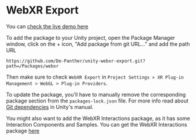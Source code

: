 # WebXR Export

You can [check the live demo here](https://de-panther.github.io/unity-webxr-export)

To add the package to your Unity project, open the Package Manager window, click on the + icon, "Add package from git URL..." and add the path URL

`https://github.com/De-Panther/unity-webxr-export.git?path=/Packages/webxr`

Then make sure to check `WebXR Export` in `Project Settings > XR Plug-in Management > WebGL > Plug-in Providers`.

To update the package, you'll have to manually remove the corresponding package section from the `packages-lock.json` file. For more info read about [Git dependencies](https://docs.unity3d.com/Manual/upm-git.html) in Unity's manual.


You might also want to add the WebXR Interactions package, as it has some Interaction Components and Samples.
You can get the WebXR Interactions package [here](../webxr-interactions/README.md)
